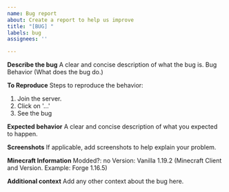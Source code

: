```yaml
---
name: Bug report
about: Create a report to help us improve
title: "[BUG] "
labels: bug
assignees: ''

---
```


**Describe the bug**
A clear and concise description of what the bug is. Bug Behavior (What does the bug do.)

**To Reproduce**
Steps to reproduce the behavior:
1. Join the server.
2. Click on '...'
3. See the bug

**Expected behavior**
A clear and concise description of what you expected to happen.

**Screenshots**
If applicable, add screenshots to help explain your problem.

**Minecraft Information**
Modded?: no
Version: Vanilla 1.19.2 (Minecraft Client and Version. Example: Forge 1.16.5)

**Additional context**
Add any other context about the bug here.
